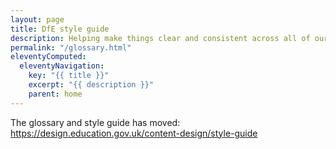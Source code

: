 ```yaml
---
layout: page
title: DfE style guide
description: Helping make things clear and consistent across all of our services.
permalink: "/glossary.html"
eleventyComputed:
  eleventyNavigation:
    key: "{{ title }}"
    excerpt: "{{ description }}"
    parent: home
---
```


The glossary and style guide has moved: <https://design.education.gov.uk/content-design/style-guide>
